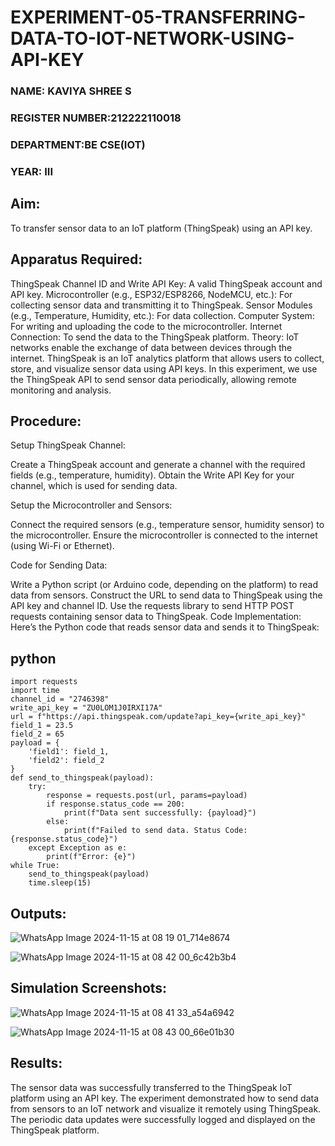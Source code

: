 # EXPERIMENT-05-TRANSFERRING-DATA-TO-IOT-NETWORK-USING-API-KEY

### NAME: KAVIYA SHREE S
### REGISTER NUMBER:212222110018
### DEPARTMENT:BE CSE(IOT)
### YEAR: III

## Aim:
To transfer sensor data to an IoT platform (ThingSpeak) using an API key.

## Apparatus Required:
ThingSpeak Channel ID and Write API Key: A valid ThingSpeak account and API key.
Microcontroller (e.g., ESP32/ESP8266, NodeMCU, etc.): For collecting sensor data and transmitting it to ThingSpeak.
Sensor Modules (e.g., Temperature, Humidity, etc.): For data collection.
Computer System: For writing and uploading the code to the microcontroller.
Internet Connection: To send the data to the ThingSpeak platform.
Theory:
IoT networks enable the exchange of data between devices through the internet. ThingSpeak is an IoT analytics platform that allows users to collect, store, and visualize sensor data using API keys. In this experiment, we use the ThingSpeak API to send sensor data periodically, allowing remote monitoring and analysis.

## Procedure:
Setup ThingSpeak Channel:</br>

Create a ThingSpeak account and generate a channel with the required fields (e.g., temperature, humidity).
Obtain the Write API Key for your channel, which is used for sending data.

Setup the Microcontroller and Sensors:</br>

Connect the required sensors (e.g., temperature sensor, humidity sensor) to the microcontroller.
Ensure the microcontroller is connected to the internet (using Wi-Fi or Ethernet).

Code for Sending Data:</br>

Write a Python script (or Arduino code, depending on the platform) to read data from sensors.
Construct the URL to send data to ThingSpeak using the API key and channel ID.
Use the requests library to send HTTP POST requests containing sensor data to ThingSpeak.
Code Implementation: Here’s the Python code that reads sensor data and sends it to ThingSpeak:

## python
```
import requests
import time
channel_id = "2746398"
write_api_key = "ZU0LOM1J0IRXI17A" 
url = f"https://api.thingspeak.com/update?api_key={write_api_key}"
field_1 = 23.5 
field_2 = 65    
payload = {
    'field1': field_1,
    'field2': field_2
}
def send_to_thingspeak(payload):
    try:
        response = requests.post(url, params=payload)
        if response.status_code == 200:
            print(f"Data sent successfully: {payload}")
        else:
            print(f"Failed to send data. Status Code: {response.status_code}")
    except Exception as e:
        print(f"Error: {e}")
while True:
    send_to_thingspeak(payload)
    time.sleep(15)
``` 

## Outputs:
![WhatsApp Image 2024-11-15 at 08 19 01_714e8674](https://github.com/user-attachments/assets/8742f232-f893-41be-bf82-d75c1068e032)

![WhatsApp Image 2024-11-15 at 08 42 00_6c42b3b4](https://github.com/user-attachments/assets/d5b3285f-066b-4528-9542-41fbe5f0fa23)

## Simulation Screenshots:
![WhatsApp Image 2024-11-15 at 08 41 33_a54a6942](https://github.com/user-attachments/assets/6b81b357-89d5-4547-8b2c-a9b8e9d18a55)

![WhatsApp Image 2024-11-15 at 08 43 00_66e01b30](https://github.com/user-attachments/assets/cd216c01-7ed5-4bab-a47a-5c162f247a19)


## Results:
The sensor data was successfully transferred to the ThingSpeak IoT platform using an API key. The experiment demonstrated how to send data from sensors to an IoT network and visualize it remotely using ThingSpeak. The periodic data updates were successfully logged and displayed on the ThingSpeak platform.
